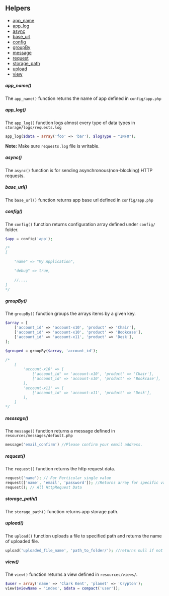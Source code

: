 Helpers
-----------------
* [app_name](#app_name)
* [app_log](#app_log)
* [async](#async)
* [base_url](#base_url)
* [config](#config)
* [groupBy](#groupBy)
* [message](#message)
* [request](#request)
* [storage_path](#storage_path)
* [upload](#upload)
* [view](#view)

##### app_name()
The `app_name()` function returns the name of app defined in `config/app.php`

##### app_log()
The `app_log()` function logs almost every type of data types in `storage/logs/requests.log`

```php
app_log($data = array('foo' => 'bar'), $logType = "INFO"); 
```

__Note:__ Make sure `requests.log` file is writable.

##### async()
The `async()` function is for sending asynchronous(non-blocking) HTTP requests.

##### base_url()
The `base_url()` function returns app base url defined in `config/app.php`

##### config()
The `config()` function returns configuration array defined under `config/` folder.

```php
$app = config('app');

/*
[

	"name" => "My Application",

	"debug" => true,
    
    //....
]
*/
```

##### groupBy()
The `groupBy()` function groups the arrays items by a given key.

```php
$array = [
    ['account_id' => 'account-x10', 'product' => 'Chair'],
    ['account_id' => 'account-x10', 'product' => 'Bookcase'],
    ['account_id' => 'account-x11', 'product' => 'Desk'],
];

$grouped = groupBy($array, 'account_id');

/*
    [
        'account-x10' => [
            ['account_id' => 'account-x10', 'product' => 'Chair'],
            ['account_id' => 'account-x10', 'product' => 'Bookcase'],
        ],
        'account-x11' => [
            ['account_id' => 'account-x11', 'product' => 'Desk'],
        ],
    ]
*/
```

##### message()
The `message()` function returns a message defined in `resources/messages/default.php`

```php
message('email_confirm') //Please confirm your email address.
```

##### request()
The `request()` function returns the http request data.

```php
request('name'); // For Perticular single value
request(['name', 'email', 'password']); //Returns array for specific values only
request(); // All HttpRequest Data
```

##### storage_path()
The `storage_path()` function returns app storage path.

##### upload()
The `upload()` function uploads a file to specified path and returns the name of uploaded file.

```php
upload('uploaded_file_name', 'path_to_folder/'); //returns null if not uploaded
```

##### view()
The `view()` function returns a view defined in `resources/views/`.

```php
$user = array('name' => 'Clark Kent', 'planet' => 'Crypton');
view($viewName = 'index', $data = compact('user'));
```
